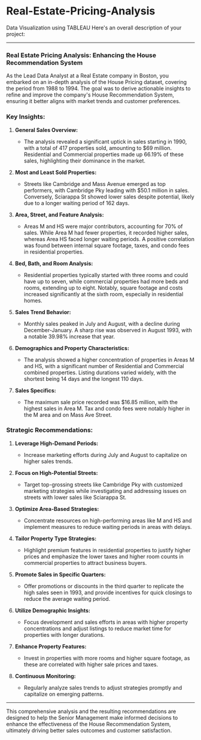 # Real-Estate-Pricing-Analysis
Data Visualization using TABLEAU
Here's an overall description of your project:

---

### **Real Estate Pricing Analysis: Enhancing the House Recommendation System**

As the Lead Data Analyst at a Real Estate company in Boston, you embarked on an in-depth analysis of the House Pricing dataset, covering the period from 1988 to 1994. The goal was to derive actionable insights to refine and improve the company's House Recommendation System, ensuring it better aligns with market trends and customer preferences.

### **Key Insights:**

1. **General Sales Overview:**
   - The analysis revealed a significant uptick in sales starting in 1990, with a total of 417 properties sold, amounting to $69 million. Residential and Commercial properties made up 66.19% of these sales, highlighting their dominance in the market.

2. **Most and Least Sold Properties:**
   - Streets like Cambridge and Mass Avenue emerged as top performers, with Cambridge Pky leading with $50.1 million in sales. Conversely, Sciarappa St showed lower sales despite potential, likely due to a longer waiting period of 162 days.

3. **Area, Street, and Feature Analysis:**
   - Areas M and HS were major contributors, accounting for 70% of sales. While Area M had fewer properties, it recorded higher sales, whereas Area HS faced longer waiting periods. A positive correlation was found between internal square footage, taxes, and condo fees in residential properties.

4. **Bed, Bath, and Room Analysis:**
   - Residential properties typically started with three rooms and could have up to seven, while commercial properties had more beds and rooms, extending up to eight. Notably, square footage and costs increased significantly at the sixth room, especially in residential homes.

5. **Sales Trend Behavior:**
   - Monthly sales peaked in July and August, with a decline during December-January. A sharp rise was observed in August 1993, with a notable 39.98% increase that year.

6. **Demographics and Property Characteristics:**
   - The analysis showed a higher concentration of properties in Areas M and HS, with a significant number of Residential and Commercial combined properties. Listing durations varied widely, with the shortest being 14 days and the longest 110 days.

7. **Sales Specifics:**
   - The maximum sale price recorded was $16.85 million, with the highest sales in Area M. Tax and condo fees were notably higher in the M area and on Mass Ave Street.

### **Strategic Recommendations:**

1. **Leverage High-Demand Periods:**
   - Increase marketing efforts during July and August to capitalize on higher sales trends.

2. **Focus on High-Potential Streets:**
   - Target top-grossing streets like Cambridge Pky with customized marketing strategies while investigating and addressing issues on streets with lower sales like Sciarappa St.

3. **Optimize Area-Based Strategies:**
   - Concentrate resources on high-performing areas like M and HS and implement measures to reduce waiting periods in areas with delays.

4. **Tailor Property Type Strategies:**
   - Highlight premium features in residential properties to justify higher prices and emphasize the lower taxes and higher room counts in commercial properties to attract business buyers.

5. **Promote Sales in Specific Quarters:**
   - Offer promotions or discounts in the third quarter to replicate the high sales seen in 1993, and provide incentives for quick closings to reduce the average waiting period.

6. **Utilize Demographic Insights:**
   - Focus development and sales efforts in areas with higher property concentrations and adjust listings to reduce market time for properties with longer durations.

7. **Enhance Property Features:**
   - Invest in properties with more rooms and higher square footage, as these are correlated with higher sale prices and taxes.

8. **Continuous Monitoring:**
   - Regularly analyze sales trends to adjust strategies promptly and capitalize on emerging patterns.

---

This comprehensive analysis and the resulting recommendations are designed to help the Senior Management make informed decisions to enhance the effectiveness of the House Recommendation System, ultimately driving better sales outcomes and customer satisfaction.
